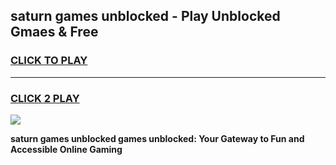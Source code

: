 
## saturn games unblocked - Play Unblocked Gmaes & Free
<h3>
<a href="https://news.freeplayer.one?title=saturn_games_unblocked&ref=16F">CLICK TO PLAY</a></h3>
<hr>

<h3>
<a href="https://news.freeplayer.one?title=saturn_games_unblocked&ref=16F">CLICK 2 PLAY</a>
  
</h3>

<a href="https://news.freeplayer.one?title=saturn_games_unblocked&ref=16F/"><img src="https://clearcache.store/games.png"></a>


**saturn games unblocked games unblocked: Your Gateway to Fun and Accessible Online Gaming**
